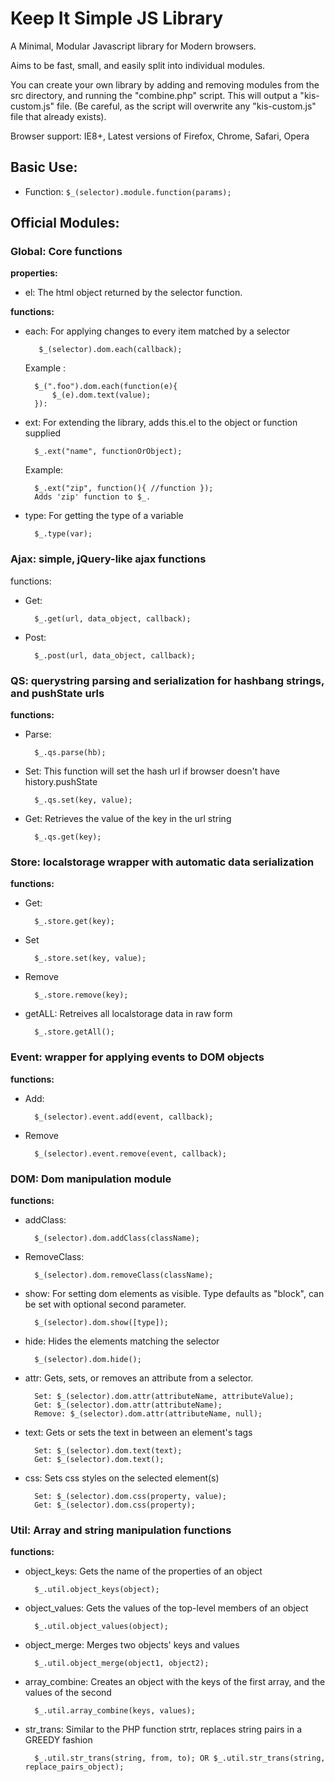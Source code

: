 # Keep It Simple JS Library #

A Minimal, Modular Javascript library for Modern browsers.

Aims to be fast, small, and easily split into individual modules. 

You can create your own library by adding and removing modules from the 
src directory, and running the "combine.php" script. This will output a 
"kis-custom.js" file. (Be careful, as the script will overwrite any "kis-custom.js"
file that already exists).

Browser support: IE8+, Latest versions of Firefox, Chrome, Safari, Opera

## Basic Use: ##

* Function:	`$_(selector).module.function(params);`

## Official Modules: ##
### Global: Core functions  ###
	
**properties:**

* el: The html object returned by the selector function.

**functions:**
			
* each: For applying changes to every item matched by a selector

		 $_(selector).dom.each(callback);
		 	
	Example : 
        
        $_(".foo").dom.each(function(e){
			$_(e).dom.text(value);
		}):
				  
* ext: For extending the library, adds this.el to the object or function supplied
	
    
    	$_.ext("name", functionOrObject);
		
	
	Example: 
	
		$_.ext("zip", function(){ //function });
		Adds 'zip' function to $_.
		
* type: For getting the type of a variable
	
		$_.type(var);
		

### Ajax: simple, jQuery-like ajax functions ###

functions:
	
* Get: 
	
	    $_.get(url, data_object, callback);

* Post:

	    $_.post(url, data_object, callback);
			
### QS: querystring parsing and serialization for hashbang strings, and pushState urls ###
	
**functions:**
	
* Parse:

	    $_.qs.parse(hb);

* Set: This function will set the hash url if browser doesn't have history.pushState

	    $_.qs.set(key, value);

* Get: Retrieves the value of the key in the url string

	    $_.qs.get(key);
			    
### Store: localstorage wrapper with automatic data serialization ###

**functions:**

* Get:

		$_.store.get(key);

* Set

		$_.store.set(key, value);

* Remove
		
		$_.store.remove(key);
		
* getALL: Retreives all localstorage data in raw form

		$_.store.getAll();
			
				
### Event: wrapper for applying events to DOM objects ###

**functions:** 

* Add: 

	    $_(selector).event.add(event, callback);
	    
* Remove

	    $_(selector).event.remove(event, callback);
			    
### DOM: Dom manipulation module ###

**functions:** 

* addClass: 

	    $_(selector).dom.addClass(className);
	    
* RemoveClass:

	    $_(selector).dom.removeClass(className);
	 	
* show: For setting dom elements as visible. Type defaults as "block", can be set with optional second parameter.

		$_(selector).dom.show([type]);
		
* hide: Hides the elements matching the selector

		$_(selector).dom.hide();
		
* attr: Gets, sets, or removes an attribute from a selector. 

		Set: $_(selector).dom.attr(attributeName, attributeValue);
		Get: $_(selector).dom.attr(attributeName);
		Remove: $_(selector).dom.attr(attributeName, null);
		
* text: Gets or sets the text in between an element's tags

		Set: $_(selector).dom.text(text);
		Get: $_(selector).dom.text();

* css: Sets css styles on the selected element(s)

		Set: $_(selector).dom.css(property, value);
		Get: $_(selector).dom.css(property);

### Util: Array and string manipulation functions ###

**functions:**

* object_keys: Gets the name of the properties of an object

		$_.util.object_keys(object);

* object_values: Gets the values of the top-level members of an object

		$_.util.object_values(object);
		
* object_merge: Merges two objects' keys and values

		$_.util.object_merge(object1, object2);
		
* array_combine: Creates an object with the keys of the first array, and the values of the second

		$_.util.array_combine(keys, values);
		
* str_trans: Similar to the PHP function strtr, replaces string pairs in a GREEDY fashion

		$_.util.str_trans(string, from, to); OR $_.util.str_trans(string, replace_pairs_object);
		
				
	
	
	
